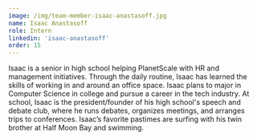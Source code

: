 ```yaml
---
image: /img/team-member-isaac-anastasoff.jpg
name: Isaac Anastasoff
role: Intern
linkedin: 'isaac-anastasoff'
order: 15 
---
```


Isaac is a senior in high school helping PlanetScale with HR and management initiatives. Through the daily routine, Isaac has learned the skills of working in and around an office space. Isaac plans to major in Computer Science in college and pursue a career in the tech industry. At school, Isaac is the president/founder of his high school's speech and debate club, where he runs debates, organizes meetings, and arranges trips to conferences. Isaac’s favorite pastimes are surfing with his twin brother at Half Moon Bay and swimming. 
